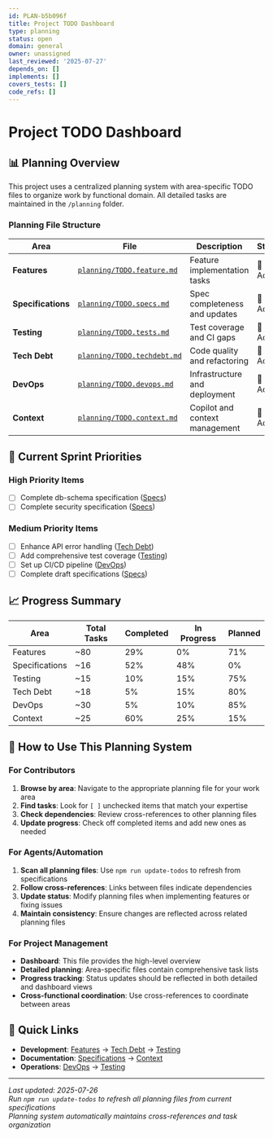 ```yaml
---
id: PLAN-b5b096f
title: Project TODO Dashboard
type: planning
status: open
domain: general
owner: unassigned
last_reviewed: '2025-07-27'
depends_on: []
implements: []
covers_tests: []
code_refs: []
---
```

# Project TODO Dashboard

## 📊 Planning Overview

This project uses a centralized planning system with area-specific TODO files to organize work by functional domain. All detailed tasks are maintained in the `/planning` folder.

### Planning File Structure

| Area | File | Description | Status |
|------|------|-------------|---------|
| **Features** | [`planning/TODO.feature.md`](planning/TODO.feature.md) | Feature implementation tasks | 🔄 Active |
| **Specifications** | [`planning/TODO.specs.md`](planning/TODO.specs.md) | Spec completeness and updates | 🔄 Active |
| **Testing** | [`planning/TODO.tests.md`](planning/TODO.tests.md) | Test coverage and CI gaps | 🔄 Active |
| **Tech Debt** | [`planning/TODO.techdebt.md`](planning/TODO.techdebt.md) | Code quality and refactoring | 🔄 Active |
| **DevOps** | [`planning/TODO.devops.md`](planning/TODO.devops.md) | Infrastructure and deployment | 🔄 Active |
| **Context** | [`planning/TODO.context.md`](planning/TODO.context.md) | Copilot and context management | 🔄 Active |

## 🎯 Current Sprint Priorities

### High Priority Items
- [ ] Complete db-schema specification ([Specs](planning/TODO.specs.md))
- [ ] Complete security specification ([Specs](planning/TODO.specs.md))

### Medium Priority Items
- [ ] Enhance API error handling ([Tech Debt](planning/TODO.techdebt.md))
- [ ] Add comprehensive test coverage ([Testing](planning/TODO.tests.md))
- [ ] Set up CI/CD pipeline ([DevOps](planning/TODO.devops.md))
- [ ] Complete draft specifications ([Specs](planning/TODO.specs.md))

## 📈 Progress Summary

| Area | Total Tasks | Completed | In Progress | Planned |
|------|-------------|-----------|-------------|---------|
| Features | ~80 | 29% | 0% | 71% |
| Specifications | ~16 | 52% | 48% | 0% |
| Testing | ~15 | 10% | 15% | 75% |
| Tech Debt | ~18 | 5% | 15% | 80% |
| DevOps | ~30 | 5% | 10% | 85% |
| Context | ~25 | 60% | 25% | 15% |

## 🔄 How to Use This Planning System

### For Contributors
1. **Browse by area**: Navigate to the appropriate planning file for your work area
2. **Find tasks**: Look for `[ ]` unchecked items that match your expertise
3. **Check dependencies**: Review cross-references to other planning files
4. **Update progress**: Check off completed items and add new ones as needed

### For Agents/Automation
1. **Scan all planning files**: Use `npm run update-todos` to refresh from specifications
2. **Follow cross-references**: Links between files indicate dependencies
3. **Update status**: Modify planning files when implementing features or fixing issues
4. **Maintain consistency**: Ensure changes are reflected across related planning files

### For Project Management
- **Dashboard**: This file provides the high-level overview
- **Detailed planning**: Area-specific files contain comprehensive task lists
- **Progress tracking**: Status updates should be reflected in both detailed and dashboard views
- **Cross-functional coordination**: Use cross-references to coordinate between areas

## 🔗 Quick Links

- **Development**: [Features](planning/TODO.feature.md) → [Tech Debt](planning/TODO.techdebt.md) → [Testing](planning/TODO.tests.md)
- **Documentation**: [Specifications](planning/TODO.specs.md) → [Context](planning/TODO.context.md)
- **Operations**: [DevOps](planning/TODO.devops.md) → [Testing](planning/TODO.tests.md)

---

*Last updated: 2025-07-26*  
*Run `npm run update-todos` to refresh all planning files from current specifications*  
*Planning system automatically maintains cross-references and task organization*
